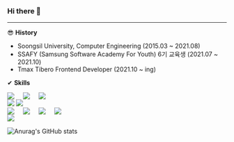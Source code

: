 ### Hi there 👋
---------------------------

😎 **History**

* Soongsil University, Computer Engineering (2015.03 ~ 2021.08)
* SSAFY (Samsung Software Academy For Youth) 6기 교육생 (2021.07 ~ 2021.10)
* Tmax Tibero Frontend Developer (2021.10 ~ ing)


✔ **Skills**

<div style="display: flex; gap: 20px;">
  <img src="https://img.shields.io/badge/Javascript-F7DF12?style=flat-square&logo=Javascript&logoColor=white"/> 
  <img src="https://img.shields.io/badge/Typescript-3178C6?style=flat-square&logo=Typescript&logoColor=white"/> 
  <img src="https://img.shields.io/badge/Java-F7DF12?style=flat-square&logo=Java&logoColor=white"/>
</div>

<img src="https://img.shields.io/badge/React-61DAFB?style=flat-square&logo=React&logoColor=white"/>
<img src="https://img.shields.io/badge/Redux-764ABC?style=flat-square&logo=Redux&logoColor=white"/>

<div style="display: flex; gap: 20px;">
  <img src="https://img.shields.io/badge/MUI-007FFF?style=flat-square&logo=MUI&logoColor=white"/> 
  <img src="https://img.shields.io/badge/AndDesign-0170FE?style=flat-square&logo=AntDesign&logoColor=white"/> 
  <img src="https://img.shields.io/badge/Tailwind CSS-06B6D4?style=flat-square&logo=Tailwind CSS&logoColor=white"/> 
  <img src="https://img.shields.io/badge/Styled Components-DB7093?style=flat-square&logo=Styled Components&logoColor=white"/>
</div>

<img src="https://img.shields.io/badge/Firebase-FFCA28?style=flat-square&logo=Firebase&logoColor=white"/>

![Anurag's GitHub stats](https://github-readme-stats.vercel.app/api?username=DoMyBestFor&show_icons=true&theme=radical)



